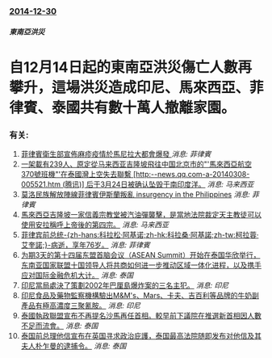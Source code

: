 ### [2014-12-30](/news/2014/12/30/index.md)

##### 東南亞洪災
# 自12月14日起的東南亞洪災傷亡人數再攀升，這場洪災造成印尼、馬來西亞、菲律賓、泰國共有數十萬人撤離家園。




### 有关:

1. [菲律賓衛生部宣佈麻疹疫情於馬尼拉大都會爆發 ](/zh/news/2019/02/6/菲律賓衛生部宣佈麻疹疫情於馬尼拉大都會爆發.md) _消息: 菲律賓_
2. [一架載有239人、原定從马来西亚吉隆坡飛往中国北京市的"'馬來西亞航空370號班機"'在泰國灣上空失去聯繫 [http:--news.qq.com-a-20140308-005521.htm (腾讯)] 后于3月24日被确认坠毁于南印度洋。](/zh/news/2014/03/8/一架載有239人-原定從马来西亚吉隆坡飛往中国北京市的-馬來西亞航空370號班機-在泰國灣上空失去聯繫-http.md) _消息: 马来西亚_
3. [ 莫洛民族解放陣線菲律賓伊斯蘭叛亂 insurgency in the Philippines](/zh/news/2013/09/12/莫洛民族解放陣線菲律賓伊斯蘭叛亂-insurgency-in-the-Philippines.md) _消息: 菲律賓_
4. [ 馬來西亞吉隆坡一家信義宗教堂被汽油彈襲擊，是當地法院裁定天主教徒可以使用安拉稱呼上帝後的第四宗。](/zh/news/2010/01/9/馬來西亞吉隆坡一家信義宗教堂被汽油彈襲擊-是當地法院裁定天主教徒可以使用安拉稱呼上帝後的第四宗.md) _消息: 马来西亚_
5. [菲律宾前总统-{zh-hans:科拉松·阿基诺;zh-hk:科拉桑·阿基諾;zh-tw:柯拉蓉·艾奎諾;}-病逝，享年76岁。](/zh/news/2009/07/31/菲律宾前总统-zh-hans-科拉松-阿基诺-zh-hk-科拉桑-阿基諾-zh-tw-柯拉蓉-艾奎諾-病逝-享年7.md) _消息: 菲律賓_
6. [为期3天的第十四届东盟首脑会议（ASEAN Summit）开始在泰国华欣举行，东南亚国家联盟十国领导人将共商如何进一步推动区域一体化进程，以及携手应对国际金融危机大计。](/zh/news/2009/02/27/为期3天的第十四届东盟首脑会议-ASEAN-Summit-开始在泰国华欣举行-东南亚国家联盟十国领导人将共商如何进一步推.md) _消息: 泰国_
7. [印尼當局處決了策劃2002年巴厘島爆炸案的三名主犯。](/zh/news/2008/11/9/印尼當局處決了策劃2002年巴厘島爆炸案的三名主犯.md) _消息: 印尼_
8. [印尼食品及藥物監察機構驗出M&M's、Mars、卡夫、吉百利等品牌的牛奶副產品有極高濃度三聚氰胺。](/zh/news/2008/09/29/印尼食品及藥物監察機構驗出M-M-s-Mars-卡夫-吉百利等品牌的牛奶副產品有極高濃度三聚氰胺.md) _消息: 印尼_
9. [泰國執政聯盟宣布不再提名沙馬再任首相。較早前下議院在推選新首相因人數不足而流會。](/zh/news/2008/09/12/泰國執政聯盟宣布不再提名沙馬再任首相-較早前下議院在推選新首相因人數不足而流會.md) _消息: 泰国_
10. [ 泰国前总理他信宣布在英国寻求政治庇護，泰国最高法院随即发布对他信及其夫人朴乍曼的逮捕令。](/zh/news/2008/08/11/泰国前总理他信宣布在英国寻求政治庇護-泰国最高法院随即发布对他信及其夫人朴乍曼的逮捕令.md) _消息: 泰国_
